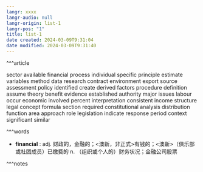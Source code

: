 ```yaml
---
langr: xxxx
langr-audio: null
langr-origin: list-1
langr-pos: "1"
title: list-1
date created: 2024-03-09T9:31:04
date modified: 2024-03-09T9:31:40
---
```


^^^article

sector
 available
 financial
 process
 individual
 specific
 principle
 estimate
 variables
 method
 data
 research
 contract
 environment
 export
 source
 assessment
 policy
 identified
 create
 derived
 factors
 procedure
 definition
 assume
 theory
 benefit
 evidence
 established
 authority
 major
 issues
 labour
 occur
 economic
 involved
 percent
 interpretation
 consistent
 income
 structure
 legal
 concept
 formula
 section
 required
 constitutional
 analysis
 distribution
 function
 area
 approach
 role
 legislation
 indicate
 response
 period
 context
 significant
 similar

^^^words

+ **financial** : adj. 财政的，金融的；<澳新，非正式>有钱的；<澳新>（俱乐部或社团成员）已缴费的
  n. （组织或个人的）财务状况；金融公司股票

^^^notes
